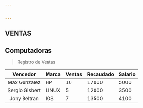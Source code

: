 ```yaml
---


---
```


<h2 id="ventas">VENTAS</h2>
<h2 id="computadoras">Computadoras</h2>
<blockquote>
<p>Registro de Ventas</p>
</blockquote>

<table>
<thead>
<tr>
<th align="center">Vendedor</th>
<th>Marca</th>
<th>Ventas</th>
<th>Recaudado</th>
<th>Salario</th>
</tr>
</thead>
<tbody>
<tr>
<td align="center">Max Gonzalez</td>
<td>HP</td>
<td>10</td>
<td>17000</td>
<td>5000</td>
</tr>
<tr>
<td align="center">Sergio Gisbert</td>
<td>LINUX</td>
<td>5</td>
<td>12000</td>
<td>3500</td>
</tr>
<tr>
<td align="center">Jony Beltran</td>
<td>IOS</td>
<td>7</td>
<td>13500</td>
<td>4100</td>
</tr>
</tbody>
</table>
